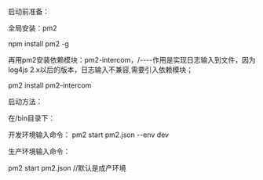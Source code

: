 
启动前准备：

全局安装：pm2

npm install pm2 -g

再用pm2安装依赖模块：pm2-intercom，/----作用是实现日志输入到文件，因为log4js 2.x以后的版本，日志输入不兼容,需要引入依赖模块；

pm2 install pm2-intercom




启动方法：

在/bin目录下：

开发环境输入命令：
pm2 start pm2.json --env dev

生产环境输入命令：

pm2 start pm2.json    //默认是成产环境



